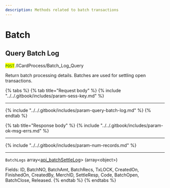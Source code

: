 ```yaml
---
description: Methods related to batch transactions
---
```


# Batch

## Query Batch Log

<mark style="color:green;">`POST`</mark> /ICardProcess/Batch\_Log\_Query

Return batch processing details. Batches are used for settling open transactions.

{% tabs %}
{% tab title="Request body" %}
{% include "../../.gitbook/includes/param-sess-key.md" %}

***

{% include "../../.gitbook/includes/param-query-batch-log.md" %}
{% endtab %}

{% tab title="Response body" %}
{% include "../../.gitbook/includes/param-ok-msg-errs.md" %}

***

{% include "../../.gitbook/includes/param-num-records.md" %}

***

`BatchLogs` array<[api\_batchSettleLog](soap-object-dictionary.md#api_batchsettlelog)> (array\<object>)

Fields: ID, BatchNO, BatchAmt, BatchRecs, TxLOCK, CreatedOn, FinishedOn, CreatedBy, MerchID, SettleResp, Code, BatchOpen, BatchClose, Released.
{% endtab %}
{% endtabs %}

